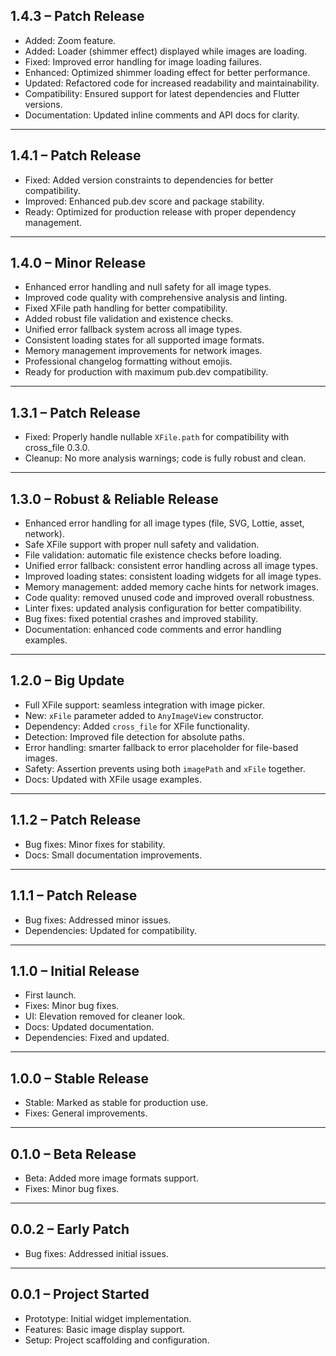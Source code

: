 ## 1.4.3 – Patch Release
- Added: Zoom feature.
- Added: Loader (shimmer effect) displayed while images are loading.
- Fixed: Improved error handling for image loading failures.
- Enhanced: Optimized shimmer loading effect for better performance.
- Updated: Refactored code for increased readability and maintainability.
- Compatibility: Ensured support for latest dependencies and Flutter versions.
- Documentation: Updated inline comments and API docs for clarity.

---

## 1.4.1 – Patch Release
- Fixed: Added version constraints to dependencies for better compatibility.
- Improved: Enhanced pub.dev score and package stability.
- Ready: Optimized for production release with proper dependency management.

---

## 1.4.0 – Minor Release
- Enhanced error handling and null safety for all image types.
- Improved code quality with comprehensive analysis and linting.
- Fixed XFile path handling for better compatibility.
- Added robust file validation and existence checks.
- Unified error fallback system across all image types.
- Consistent loading states for all supported image formats.
- Memory management improvements for network images.
- Professional changelog formatting without emojis.
- Ready for production with maximum pub.dev compatibility.

---

## 1.3.1 – Patch Release
- Fixed: Properly handle nullable `XFile.path` for compatibility with cross_file 0.3.0.
- Cleanup: No more analysis warnings; code is fully robust and clean.

---

## 1.3.0 – Robust & Reliable Release
- Enhanced error handling for all image types (file, SVG, Lottie, asset, network).
- Safe XFile support with proper null safety and validation.
- File validation: automatic file existence checks before loading.
- Unified error fallback: consistent error handling across all image types.
- Improved loading states: consistent loading widgets for all image types.
- Memory management: added memory cache hints for network images.
- Code quality: removed unused code and improved overall robustness.
- Linter fixes: updated analysis configuration for better compatibility.
- Bug fixes: fixed potential crashes and improved stability.
- Documentation: enhanced code comments and error handling examples.

---

## 1.2.0 – Big Update
- Full XFile support: seamless integration with image picker.
- New: `xFile` parameter added to `AnyImageView` constructor.
- Dependency: Added `cross_file` for XFile functionality.
- Detection: Improved file detection for absolute paths.
- Error handling: smarter fallback to error placeholder for file-based images.
- Safety: Assertion prevents using both `imagePath` and `xFile` together.
- Docs: Updated with XFile usage examples.

---

## 1.1.2 – Patch Release
- Bug fixes: Minor fixes for stability.
- Docs: Small documentation improvements.

---

## 1.1.1 – Patch Release
- Bug fixes: Addressed minor issues.
- Dependencies: Updated for compatibility.

---

## 1.1.0 – Initial Release
- First launch.
- Fixes: Minor bug fixes.
- UI: Elevation removed for cleaner look.
- Docs: Updated documentation.
- Dependencies: Fixed and updated.

---

## 1.0.0 – Stable Release
- Stable: Marked as stable for production use.
- Fixes: General improvements.

---

## 0.1.0 – Beta Release
- Beta: Added more image formats support.
- Fixes: Minor bug fixes.

---

## 0.0.2 – Early Patch
- Bug fixes: Addressed initial issues.

---

## 0.0.1 – Project Started
- Prototype: Initial widget implementation.
- Features: Basic image display support.
- Setup: Project scaffolding and configuration.